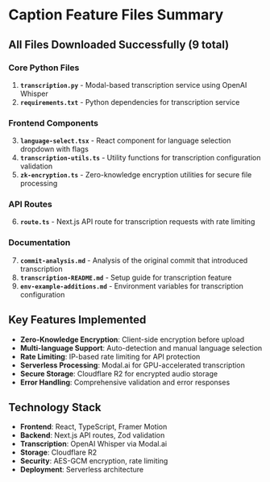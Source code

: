 # Caption Feature Files Summary

## All Files Downloaded Successfully (9 total)

### Core Python Files
1. **`transcription.py`** - Modal-based transcription service using OpenAI Whisper
2. **`requirements.txt`** - Python dependencies for transcription service

### Frontend Components
3. **`language-select.tsx`** - React component for language selection dropdown with flags
4. **`transcription-utils.ts`** - Utility functions for transcription configuration validation
5. **`zk-encryption.ts`** - Zero-knowledge encryption utilities for secure file processing

### API Routes
6. **`route.ts`** - Next.js API route for transcription requests with rate limiting

### Documentation
7. **`commit-analysis.md`** - Analysis of the original commit that introduced transcription
8. **`transcription-README.md`** - Setup guide for transcription feature
9. **`env-example-additions.md`** - Environment variables for transcription configuration

## Key Features Implemented
- **Zero-Knowledge Encryption**: Client-side encryption before upload
- **Multi-language Support**: Auto-detection and manual language selection
- **Rate Limiting**: IP-based rate limiting for API protection
- **Serverless Processing**: Modal.ai for GPU-accelerated transcription
- **Secure Storage**: Cloudflare R2 for encrypted audio storage
- **Error Handling**: Comprehensive validation and error responses

## Technology Stack
- **Frontend**: React, TypeScript, Framer Motion
- **Backend**: Next.js API routes, Zod validation
- **Transcription**: OpenAI Whisper via Modal.ai
- **Storage**: Cloudflare R2
- **Security**: AES-GCM encryption, rate limiting
- **Deployment**: Serverless architecture